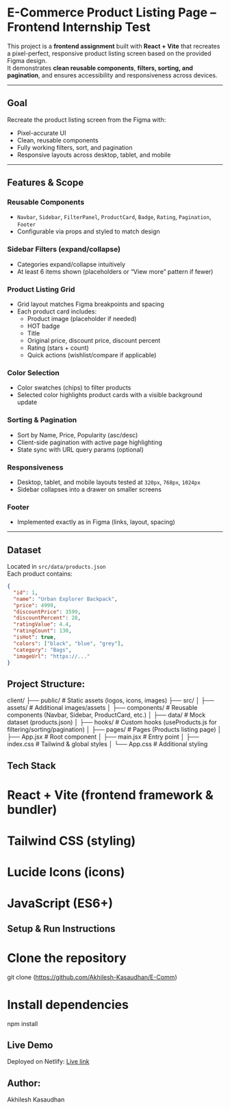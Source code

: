 # E-Commerce Product Listing Page – Frontend Internship Test

This project is a **frontend assignment** built with **React + Vite** that recreates a pixel-perfect, responsive product listing screen based on the provided Figma design.  
It demonstrates **clean reusable components**, **filters, sorting, and pagination**, and ensures accessibility and responsiveness across devices.

---

## Goal

Recreate the product listing screen from the Figma with:

- Pixel-accurate UI
- Clean, reusable components
- Fully working filters, sort, and pagination
- Responsive layouts across desktop, tablet, and mobile

---

## Features & Scope

### Reusable Components

- `Navbar`, `Sidebar`, `FilterPanel`, `ProductCard`, `Badge`, `Rating`, `Pagination`, `Footer`
- Configurable via props and styled to match design

### Sidebar Filters (expand/collapse)

- Categories expand/collapse intuitively
- At least 6 items shown (placeholders or “View more” pattern if fewer)

### Product Listing Grid

- Grid layout matches Figma breakpoints and spacing
- Each product card includes:
  - Product image (placeholder if needed)
  - HOT badge
  - Title
  - Original price, discount price, discount percent
  - Rating (stars + count)
  - Quick actions (wishlist/compare if applicable)

### Color Selection

- Color swatches (chips) to filter products
- Selected color highlights product cards with a visible background update

### Sorting & Pagination

- Sort by Name, Price, Popularity (asc/desc)
- Client-side pagination with active page highlighting
- State sync with URL query params (optional)

### Responsiveness

- Desktop, tablet, and mobile layouts tested at `320px`, `768px`, `1024px`
- Sidebar collapses into a drawer on smaller screens

### Footer

- Implemented exactly as in Figma (links, layout, spacing)

---

## Dataset

Located in `src/data/products.json`  
Each product contains:

```json
{
  "id": 1,
  "name": "Urban Explorer Backpack",
  "price": 4999,
  "discountPrice": 3599,
  "discountPercent": 28,
  "ratingValue": 4.4,
  "ratingCount": 130,
  "isHot": true,
  "colors": ["black", "blue", "grey"],
  "category": "Bags",
  "imageUrl": "https://..."
}
```

## Project Structure:

client/
├── public/ # Static assets (logos, icons, images)
├── src/
│ ├── assets/ # Additional images/assets
│ ├── components/ # Reusable components (Navbar, Sidebar, ProductCard, etc.)
│ ├── data/ # Mock dataset (products.json)
│ ├── hooks/ # Custom hooks (useProducts.js for filtering/sorting/pagination)
│ ├── pages/ # Pages (Products listing page)
│ ├── App.jsx # Root component
│ ├── main.jsx # Entry point
│ ├── index.css # Tailwind & global styles
│ └── App.css # Additional styling

## Tech Stack

# React + Vite (frontend framework & bundler)

# Tailwind CSS (styling)

# Lucide Icons (icons)

# JavaScript (ES6+)

## Setup & Run Instructions

# Clone the repository

git clone (https://github.com/Akhilesh-Kasaudhan/E-Comm)

# Install dependencies

npm install

## Live Demo

Deployed on Netlify:
[Live link](https://e-comm-akhil.netlify.app/)

## Author:

Akhilesh Kasaudhan
